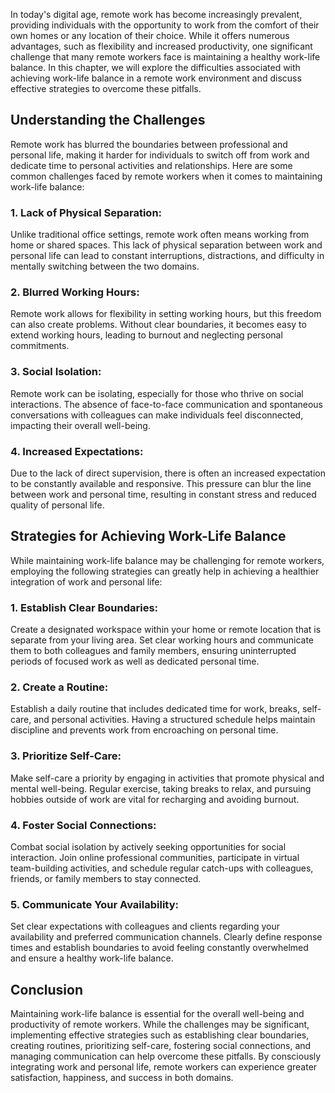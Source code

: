 
In today's digital age, remote work has become increasingly prevalent, providing individuals with the opportunity to work from the comfort of their own homes or any location of their choice. While it offers numerous advantages, such as flexibility and increased productivity, one significant challenge that many remote workers face is maintaining a healthy work-life balance. In this chapter, we will explore the difficulties associated with achieving work-life balance in a remote work environment and discuss effective strategies to overcome these pitfalls.

## Understanding the Challenges

Remote work has blurred the boundaries between professional and personal life, making it harder for individuals to switch off from work and dedicate time to personal activities and relationships. Here are some common challenges faced by remote workers when it comes to maintaining work-life balance:

### 1\. Lack of Physical Separation:

Unlike traditional office settings, remote work often means working from home or shared spaces. This lack of physical separation between work and personal life can lead to constant interruptions, distractions, and difficulty in mentally switching between the two domains.

### 2\. Blurred Working Hours:

Remote work allows for flexibility in setting working hours, but this freedom can also create problems. Without clear boundaries, it becomes easy to extend working hours, leading to burnout and neglecting personal commitments.

### 3\. Social Isolation:

Remote work can be isolating, especially for those who thrive on social interactions. The absence of face-to-face communication and spontaneous conversations with colleagues can make individuals feel disconnected, impacting their overall well-being.

### 4\. Increased Expectations:

Due to the lack of direct supervision, there is often an increased expectation to be constantly available and responsive. This pressure can blur the line between work and personal time, resulting in constant stress and reduced quality of personal life.

## Strategies for Achieving Work-Life Balance

While maintaining work-life balance may be challenging for remote workers, employing the following strategies can greatly help in achieving a healthier integration of work and personal life:

### 1\. Establish Clear Boundaries:

Create a designated workspace within your home or remote location that is separate from your living area. Set clear working hours and communicate them to both colleagues and family members, ensuring uninterrupted periods of focused work as well as dedicated personal time.

### 2\. Create a Routine:

Establish a daily routine that includes dedicated time for work, breaks, self-care, and personal activities. Having a structured schedule helps maintain discipline and prevents work from encroaching on personal time.

### 3\. Prioritize Self-Care:

Make self-care a priority by engaging in activities that promote physical and mental well-being. Regular exercise, taking breaks to relax, and pursuing hobbies outside of work are vital for recharging and avoiding burnout.

### 4\. Foster Social Connections:

Combat social isolation by actively seeking opportunities for social interaction. Join online professional communities, participate in virtual team-building activities, and schedule regular catch-ups with colleagues, friends, or family members to stay connected.

### 5\. Communicate Your Availability:

Set clear expectations with colleagues and clients regarding your availability and preferred communication channels. Clearly define response times and establish boundaries to avoid feeling constantly overwhelmed and ensure a healthy work-life balance.

## Conclusion

Maintaining work-life balance is essential for the overall well-being and productivity of remote workers. While the challenges may be significant, implementing effective strategies such as establishing clear boundaries, creating routines, prioritizing self-care, fostering social connections, and managing communication can help overcome these pitfalls. By consciously integrating work and personal life, remote workers can experience greater satisfaction, happiness, and success in both domains.
